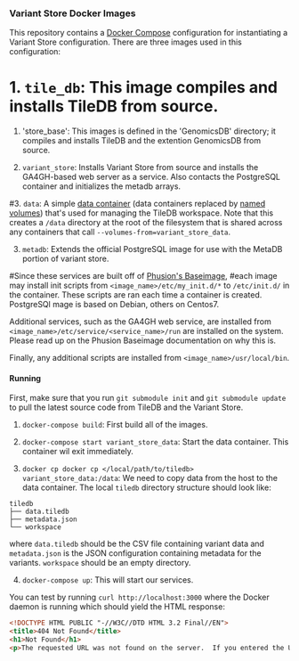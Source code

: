 ### Variant Store Docker Images ###

This repository contains a [Docker Compose](https://docs.docker.com/compose/)
configuration for instantiating a Variant Store configuration. There are three
images used in this configuration:

# 1. `tile_db`: This image compiles and installs TileDB from source.
1. 'store_base': This images is defined in the 'GenomicsDB' directory; it compiles and installs TileDB and the extention GenomicsDB from source. 

2. `variant_store`: Installs Variant Store from source and installs the
  GA4GH-based web server as a service. Also contacts the PostgreSQL container and initializes the metadb arrays. 

#3. `data`: A simple [data container](https://medium.com/@ramangupta/why-docker-data-containers-are-good-589b3c6c749e) (data containers replaced by [named volumes](https://docs.docker.com/engine/userguide/containers/dockervolumes/)) that's used for managing the TileDB workspace. Note that this creates a `/data` directory at the root of the filesystem that is shared across any containers that call `--volumes-from=variant_store_data`.

3. `metadb`: Extends the official PostgreSQL image for use with the MetaDB portion of variant store.  

#Since these services are built off of [Phusion's Baseimage](http://phusion.github.io/baseimage-docker/),
#each image may install init scripts from `<image_name>/etc/my_init.d/*` to
`/etc/init.d/` in the container. These scripts are ran each time a container is
created.
PostgreSQl mage is based on Debian, others on Centos7. 

Additional services, such as the GA4GH web service, are installed from
`<image_name>/etc/service/<service_name>/run` are installed on the system.
Please read up on the Phusion Baseimage documentation on why this is.

Finally, any additional scripts are installed from `<image_name>/usr/local/bin`.

#### Running ####

First, make sure that you run `git submodule init` and `git submodule update` to pull the latest source code from TileDB and the Variant Store.

1. `docker-compose build`: First build all of the images.

2. `docker-compose start variant_store_data`: Start the data container. This 
  container wil exit immediately.

3. `docker cp docker cp </local/path/to/tiledb> variant_store_data:/data`: We
  need to copy data from the host to the data container. The local `tiledb`
  directory structure should look like:

  ```
  tiledb
  ├── data.tiledb
  ├── metadata.json
  └── workspace
  ```
  where `data.tiledb` should be the CSV file containing variant data and
  `metadata.json` is the JSON configuration containing metadata for the
  variants. `workspace` should be an empty directory.

4. `docker-compose up`: This will start our services.

You can test by running `curl http://localhost:3000` where the Docker daemon is
running which should yield the HTML response:

```html
<!DOCTYPE HTML PUBLIC "-//W3C//DTD HTML 3.2 Final//EN">
<title>404 Not Found</title>
<h1>Not Found</h1>
<p>The requested URL was not found on the server.  If you entered the URL manually please check your spelling and try again.</p>
```
